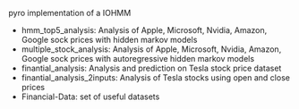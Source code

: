 pyro implementation of a IOHMM

- hmm_top5_analysis: Analysis of Apple, Microsoft, Nvidia, Amazon, Google sock prices with hidden markov models
- multiple_stock_analysis: Analysis of Apple, Microsoft, Nvidia, Amazon, Google sock prices with autoregressive hidden markov models
- finantial_analysis: Analysis and prediction on Tesla stock price dataset
- finantial_analysis_2inputs: Analysis of Tesla stocks using open and close prices
- Financial-Data: set of useful datasets
